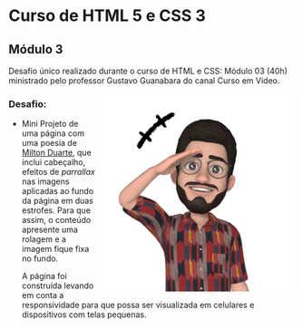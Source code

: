 # Curso de HTML 5 e CSS 3

## Módulo 3

Desafio único realizado durante o curso de HTML e CSS: Módulo 03 (40h) ministrado pelo professor Gustavo Guanabara do canal Curso em Vídeo.

<img src="imagens/emoji2.png" align="right" width="350"/>

### Desafio:

- Mini Projeto de uma página com uma poesia de [Milton Duarte](https://www.recantodasletras.com.br/poesias/3186743), que inclui cabeçalho, efeitos de *parrallax* nas imagens aplicadas ao fundo da página em duas estrofes. Para que assim, o conteúdo apresente uma rolagem e a imagem fique fixa no fundo.

  A página foi construída levando em conta a responsividade para que possa ser visualizada em celulares e dispositivos com telas pequenas.
